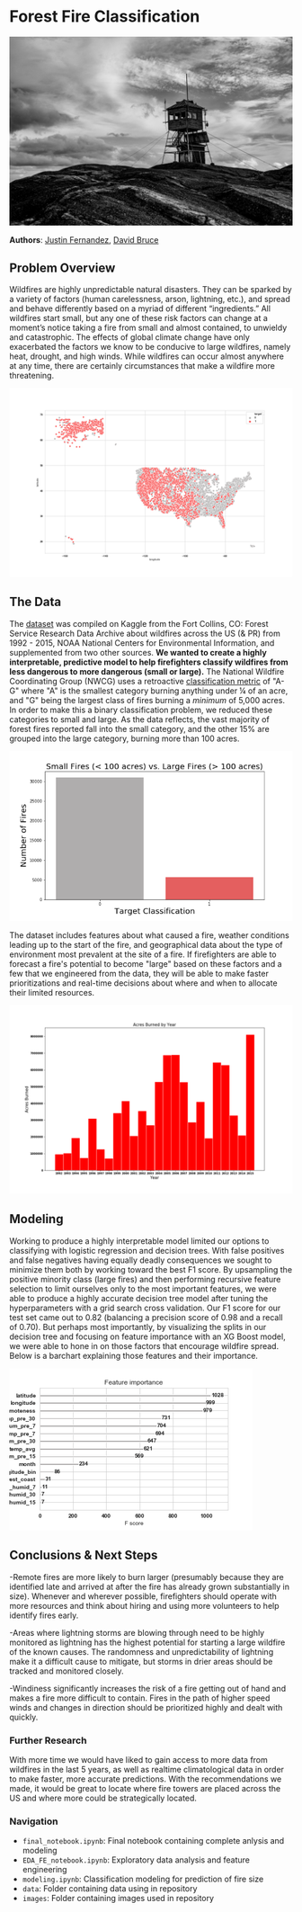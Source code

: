 # Forest Fire Classification

![img](./images/fire_tower.jpg)

**Authors**: [Justin Fernandez](mailto:justin_miguel_fernandez@gmail.com), [David Bruce](mailto:david.bruce14@gmail.com)


## Problem Overview
Wildfires are highly unpredictable natural disasters. They can be sparked by a variety of factors (human carelessness, arson, lightning, etc.), and spread and behave differently based on a myriad of different “ingredients.” All wildfires start small, but any one of these risk factors can change at a moment’s notice taking a fire from small and almost contained, to unwieldy and catastrophic. The effects of global climate change have only exacerbated the factors we know to be conducive to large wildfires, namely heat, drought, and high winds. While wildfires can occur almost anywhere at any time, there are certainly circumstances that make a wildfire more threatening.

![img](./images/fire_map.png)

## The Data
The [dataset](https://www.kaggle.com/capcloudcoder/us-wildfire-data-plus-other-attributes) was compiled on Kaggle from the Fort Collins, CO: Forest Service Research Data Archive about wildfires across the US (& PR) from 1992 - 2015, NOAA National Centers for Environmental Information, and supplemented from two other sources. **We wanted to create a highly interpretable, predictive model to help firefighters classify wildfires from less dangerous to more dangerous (small or large).** The National Wildfire Coordinating Group (NWCG) uses a retroactive [classification metric](https://www.nwcg.gov/term/glossary/size-class-of-fire#:~:text=As%20to%20size%20of%20wildfire,one%2Dfourth%20acre%20or%20less%3B&text=Class%20F%20%2D%201%2C000%20acres%20or,G%20%2D%205%2C000%20acres%20or%20more) of "A-G" where "A" is the smallest category burning anything under ¼ of an acre, and "G" being the largest class of fires burning a *minimum* of 5,000 acres. In order to make this a binary classification problem, we reduced these categories to small and large. As the data reflects, the vast majority of forest fires reported fall into the small category, and the other 15% are grouped into the large category, burning more than 100 acres.

![img](./images/class_imbalance.png)


The dataset includes features about what caused a fire, weather conditions leading up to the start of the fire, and geographical data about the type of environment most prevalent at the site of a fire. If firefighters are able to forecast a fire's potential to become "large" based on these factors and a few that we engineered from the data, they will be able to make faster prioritizations and real-time decisions about where and when to allocate their limited resources.

![img](./images/acres_by_year.png)

## Modeling
Working to produce a highly interpretable model limited our options to classifying with logistic regression and decision trees. With false positives and false negatives having equally deadly consequences we sought to minimize them both by working toward the best F1 score. By upsampling the positive minority class (large fires) and then performing recursive feature selection to limit ourselves only to the most important features, we were able to produce a highly accurate decision tree model after tuning the hyperparameters with a grid search cross validation. Our F1 score for our test set came out to 0.82 (balancing a precision score of 0.98 and a recall of 0.70). But perhaps most importantly, by visualizing the splits in our decision tree and focusing on feature importance with an XG Boost model, we were able to hone in on those factors that encourage wildfire spread. Below is a barchart explaining those features and their importance.

![img](./images/feature_importance.png)

## Conclusions & Next Steps
-Remote fires are more likely to burn larger (presumably because they are identified late and arrived at after the fire has already grown substantially in size). Whenever and wherever possible, firefighters should operate with more resources and think about hiring and using more volunteers to help identify fires early.
	
-Areas where lightning storms are blowing through need to be highly monitored as lightning has the highest potential for starting a large wildfire of the known causes. The randomness and unpredictability of lightning make it a difficult cause to mitigate, but storms in drier areas should be tracked and monitored closely.
	
-Windiness significantly increases the risk of a fire getting out of hand and makes a fire more difficult to contain. Fires in the path of higher speed winds and changes in direction should be prioritized highly and dealt with quickly.

### Further Research
With more time we would have liked to gain access to more data from wildfires in the last 5 years, as well as realtime climatological data in order to make faster, more accurate predictions. With the recommendations we made, it would be great to locate where fire towers are placed across the US and where more could be strategically located.
 

### Navigation
- `final_notebook.ipynb`: Final notebook containing complete anlysis and modeling
- `EDA_FE_notebook.ipynb`: Exploratory data analysis and feature engineering
- `modeling.ipynb`: Classification modeling for prediction of fire size
- `data`: Folder containing data using in repository
- `images`: Folder containing images used in repository
